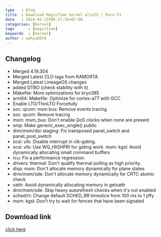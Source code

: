 ```yaml
---
type   : blog
title  : Download MagicTime kernel alioth | Poco F3
date   : 2024-02-15T09:17:35+07:00
categories: [kernel]
tags      : [magictime]
keywords  : [kernel]
author : wahyu6070
---
```


## Changelog

- Merged 4.19.304
- Merged Latest CLO tags from KAMORTA
- Merged Latest LineageOS changes
- added DTBO (check stability with it)
- Makefile: More optimizations for kryo385
- arm64: Makefile: Optimize for cortex-a77 with GCC
- Enable LTO/ThinLTO Forcefully 
- soc: qcom: msm bus: Remove events tracing
- soc: qcom: Remove tracing
- msm: msm_bus: Don't enable QoS
clocks when none are present
- smp: Make generic_exec_single() public
- drm/msm/dsi-staging: Fix transposed panel_switch and panel_post_switch
- scsi: ufs: Disable interrupt in clk-gating.
- scsi: ufs: Use WQ_HIGHPRI for gating work.
msm: kgsl: Avoid dynamically allocating small command buffers
- rcu: Fix a performance regression.
- drivers: thermal: Don't qualify thermal polling as high priority.
- disp: msm: Don't allocate memory dynamically for plane states
- drm/msm/sde: Don't allocate memory dynamically for CRTC atomic check
- xattr: Avoid dynamically allocating memory in getxattr
- drm/msm/sde: Skip heavy autorefresh checks when it's not enabled
- sched/rt: Change default SCHED_RR timeslice from 100 ms to 1 jiffy
- msm: kgsl: Don't try to wait for fences that have been signaled



## Download link

[click here](https://github.com/TIMISONG-dev/kernel_xiaomi_sm8250/releases/download/1.0.5r/MagicTime_2024-01-14_14-40-56.zip)
